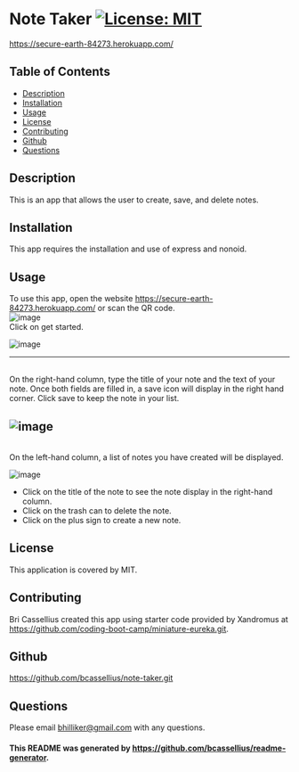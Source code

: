 
# Note Taker [![License: MIT](https://img.shields.io/badge/License-MIT-yellow.svg)](https://opensource.org/licenses/MIT)

https://secure-earth-84273.herokuapp.com/

## Table of Contents
* [Description](#description)
* [Installation](#installation)
* [Usage](#usage)
* [License](#license)
* [Contributing](#contributing)
* [Github](#github)
* [Questions](#questions)

<a name='description'></a>
## Description
This is an app that allows the user to create, save, and delete notes.

<a name='installation'></a>
## Installation
This app requires the installation and use of express and nonoid.

<a name='usage'></a>
## Usage
To use this app, open the website https://secure-earth-84273.herokuapp.com/ or scan the QR code. <br> ![image](https://user-images.githubusercontent.com/83994997/129398963-26c3015d-491e-4756-8e03-9b8d942942df.png)
<br>
Click on get started.<br>

![image](https://user-images.githubusercontent.com/83994997/129401049-ab5fcca5-e034-4dcd-b29f-ff68037c53db.png)


-------------------------------------------------
<br>
On the right-hand column, type the title of your note and the text of your note. Once both fields are filled in, a save icon will display in the right hand corner.  Click save to keep the note in your list.

![image](https://user-images.githubusercontent.com/83994997/129399634-f79196c5-1a81-493e-b3d5-c0292c6313ca.png)
------------------------------------------------
<br>
On the left-hand column, a list of notes you have created will be displayed.<br> 

![image](https://user-images.githubusercontent.com/83994997/129400082-f66ee2fc-9b8e-484d-916a-e40aa51f0896.png)


- Click on the title of the note to see the note display in the right-hand column.
- Click on the trash can to delete the note.
- Click on the plus sign to create a new note.



<a name='license'></a>
## License
This application is covered by MIT.

<a name='contributing'></a>
## Contributing
Bri Cassellius created this app using starter code provided by Xandromus at https://github.com/coding-boot-camp/miniature-eureka.git.

<a name='github'></a>
## Github
https://github.com/bcassellius/note-taker.git

<a name='questions'></a>
## Questions
Please email bhilliker@gmail.com with any questions. 

#### This README was generated by https://github.com/bcassellius/readme-generator.
  
